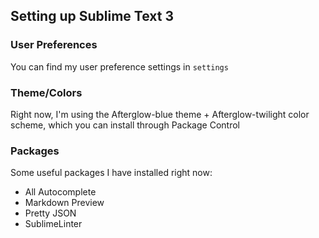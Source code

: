 ## Setting up Sublime Text 3

### User Preferences

You can find my user preference settings in `settings`

### Theme/Colors

Right now, I'm using the Afterglow-blue theme + Afterglow-twilight color scheme, which
you can install through Package Control

### Packages

Some useful packages I have installed right now:
- All Autocomplete
- Markdown Preview
- Pretty JSON
- SublimeLinter
